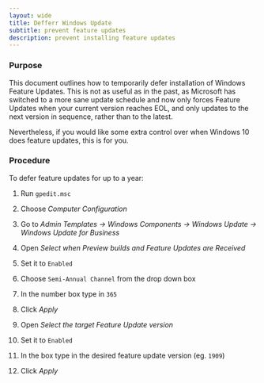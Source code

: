 ```yaml
---
layout: wide
title: Defferr Windows Update
subtitle: prevent feature updates
description: prevent installing feature updates
---
```


### Purpose

This document outlines how to temporarily defer installation of Windows Feature Updates. This is not as useful as in the past, as Microsoft has switched to a more sane update schedule and now only forces Feature Updates when your current version reaches EOL, and only updates to the next version in sequence, rather than to the latest.

Nevertheless, if you would like some extra control over when Windows 10 does feature updates, this is for you.

### Procedure

To defer feature updates for up to a year:

1. Run `gpedit.msc`
1. Choose <em>Computer Configuration</em>
1. Go to <em>Admin Templates &rarr; Windows Components &rarr; Windows Update &rarr; Windows Update for Business</em>
1. Open <em>Select when Preview builds and Feature Updates are Received</em>
1. Set it to `Enabled`
1. Choose `Semi-Annual Channel` from the drop down box
1. In the number box type in `365`
1. Click <em>Apply</em>


1. Open <em>Select the target Feature Update version</em>
1. Set it to `Enabled`
1. In the box type in the desired feature update version (eg. `1909`)
1. Click <em>Apply</em>
